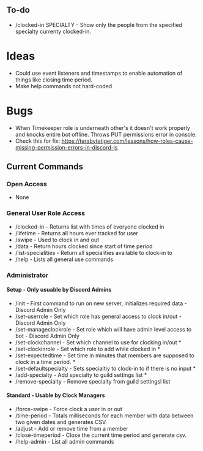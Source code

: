 
## To-do
- /clocked-in SPECIALTY - Show only the people from the specified specialty currenty clocked-in.

# Ideas
- Could use event listeners and timestamps to enable automation of things like closing time period.
- Make help commands not hard-coded

# Bugs
- When Timekeeper role is underneath other's it doesn't work properly and knocks entire bot offline. Throws PUT permissions error in console.
- Check this for fix: https://terabytetiger.com/lessons/how-roles-cause-missing-permission-errors-in-discord-js

## Current Commands
### Open Access
- None

### General User Role Access
- /clocked-in - Returns list with times of everyone clocked in
- /lifetime - Returns all hours ever tracked for user
- /swipe - Used to clock in and out
- /data - Return hours clocked since start of time period
- /list-specialities - Return all specialities available to clock-in to
- /help - Lists all general use commands

### Administrator
#### Setup - Only usuable by Discord Admins
- /init - First command to run on new server, initializes required data     - Discord Admin Only
- /set-userrole - Set which role has general access to clock in/out         - Discord Admin Only
- /set-manageclockrole - Set role which will have admin level access to bot - Discord Admin Only
- /set-clockchannel - Set which channel to use for clocking in/out *
- /set-clockinrole - Set which role to add while clocked in *
- /set-expectedtime - Set time in minutes that members are supposed to clock in a time period. *
- /set-defaultspecialty - Sets specialtiy to clock-in to if there is no input *
- /add-specialty - Add specialty to guild settings list *
- /remove-specialty - Remove specialty from guild settingsl list
#### Standard - Usable by Clock Managers
- /force-swipe - Force clock a user in or out
- /time-period - Totals milliseconds for each member with data between two given dates and generates CSV.
- /adjust - Add or remove time from a member
- /close-timeperiod - Close the current time period and generate csv.
- /help-admin - List all admin commands